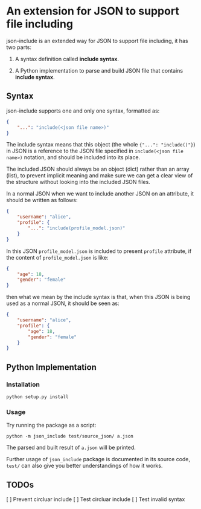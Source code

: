# An extension for JSON to support file including

json-include is an extended way for JSON to support file including, it has two parts:

1. A syntax definition called **include syntax**.

2. A Python implementation to parse and build JSON file that contains **include syntax**.


## Syntax

json-include supports one and only one syntax, formatted as:

```json
{
    "...": "include(<json file name>)"
}
```

The include syntax means that this object (the whole `{"...": "include()"}`) in JSON
is a reference to the JSON file specified in `include(<json file name>)` notation,
and should be included into its place.

The included JSON should always be an object (dict) rather than an array (list),
to prevent implicit meaning and make sure we can get a clear view of the structure
without looking into the included JSON files.

In a normal JSON when we want to include another JSON on an attribute, it should
be written as follows:

```json
{
    "username": "alice",
    "profile": {
        "...": "include(profile_model.json)"
    }
}
```

In this JSON `profile_model.json` is included to present `profile` attribute,
if the content of `profile_model.json` is like:


```json
{
    "age": 18,
    "gender": "female"
}
```

then what we mean by the include syntax is that, when this JSON is being used
as a normal JSON, it should be seen as:

```json
{
    "username": "alice",
    "profile": {
        "age": 18,
        "gender": "female"
    }
}
```

## Python Implementation

### Installation

```
python setup.py install
```

### Usage

Try running the package as a script:

```
python -m json_include test/source_json/ a.json
```

The parsed and built result of `a.json` will be printed.

Further usage of `json_include` package is documented in its source code,
`test/` can also give you better understandings of how it works.


## TODOs

[ ] Prevent circluar include
[ ] Test circluar include
[ ] Test invalid syntax
